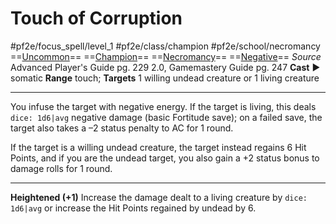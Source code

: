 # Touch of Corruption
#pf2e/focus_spell/level_1 #pf2e/class/champion #pf2e/school/necromancy 
==[Uncommon](rules/traits/uncommon.md)== ==[Champion](rules/traits/champion.md)== ==[Necromancy](rules/traits/necromancy.md)== ==[Negative](rules/traits/negative.md)==
*Source* Advanced Player's Guide pg. 229 2.0, Gamemastery Guide pg. 247
**Cast** ► somatic
**Range** touch; **Targets** 1 willing undead creature or 1 living creature

---
You infuse the target with negative energy. If the target is living, this deals `dice: 1d6|avg` negative damage (basic Fortitude save); on a failed save, the target also takes a –2 status penalty to AC for 1 round.

If the target is a willing undead creature, the target instead regains 6 Hit Points, and if you are the undead target, you also gain a +2 status bonus to damage rolls for 1 round.

<hr>

**Heightened (+1)** Increase the damage dealt to a living creature by `dice: 1d6|avg` or increase the Hit Points regained by undead by 6.